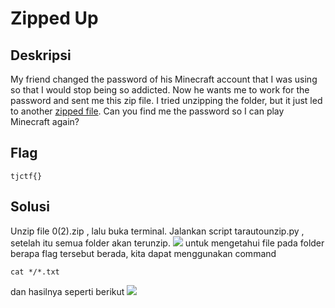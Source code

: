 # Zipped Up

## Deskripsi
My friend changed the password of his Minecraft account that I was using so that I would stop being so addicted. Now he wants me to work for the password and sent me this zip file. I tried unzipping the folder, but it just led to another [zipped file](https://github.com/nissyua/TJCTF2020/blob/master/Miscellaneous/Zipped%20Up/0(2).zip). Can you find me the password so I can play Minecraft again?

## Flag
```
tjctf{}
```

## Solusi
Unzip file 0(2).zip , lalu buka terminal. Jalankan script tarautounzip.py , setelah itu semua folder akan terunzip.
![](https://github.com/nissyua/TJCTF2020/blob/master/Miscellaneous/Zipped%20Up/unzip.png)
untuk mengetahui file pada folder berapa flag tersebut berada, kita dapat menggunakan command 
```
cat */*.txt
```
dan hasilnya seperti berikut
![](https://github.com/nissyua/TJCTF2020/blob/master/Miscellaneous/Zipped%20Up/flag.png)
